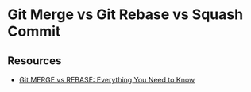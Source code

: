 # Git Merge vs Git Rebase vs Squash Commit

## Resources
* [Git MERGE vs REBASE: Everything You Need to Know](https://www.youtube.com/watch?v=0chZFIZLR_0)
